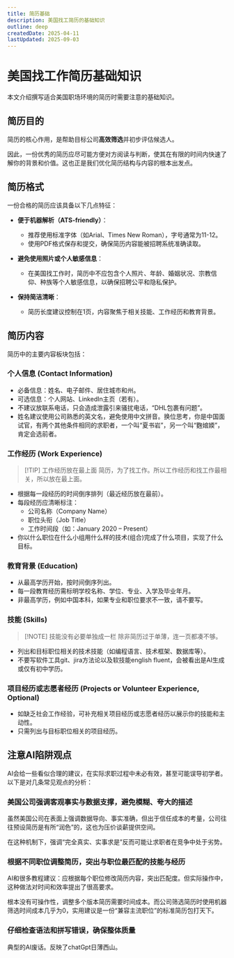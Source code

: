 ```yaml
---
title: 简历基础
description: 美国找工简历的基础知识
outline: deep
createdDate: 2025-04-11
lastUpdated: 2025-09-03
---
```


# 美国找工作简历基础知识

本文介绍撰写适合美国职场环境的简历时需要注意的基础知识。

## 简历目的

简历的核心作用，是帮助目标公司**高效筛选**并初步评估候选人。

因此，一份优秀的简历应尽可能方便对方阅读与判断，使其在有限的时间内快速了解你的背景和价值。这也正是我们优化简历结构与内容的根本出发点。



## 简历格式

一份合格的简历应该具备以下几点特征：

- **便于机器解析（ATS-friendly）**：
  - 推荐使用标准字体（如Arial、Times New Roman），字号通常为11-12。
  - 使用PDF格式保存和提交，确保简历内容能被招聘系统准确读取。

- **避免使用照片或个人敏感信息**：
  - 在美国找工作时，简历中不应包含个人照片、年龄、婚姻状况、宗教信仰、种族等个人敏感信息，以确保招聘公平和隐私保护。


- **保持简洁清晰**：
  - 简历长度建议控制在1页，内容聚焦于相关技能、工作经历和教育背景。

## 简历内容

简历中的主要内容板块包括：

### 个人信息 (Contact Information)

- 必备信息：姓名、电子邮件、居住城市和州。
- 可选信息：个人网站、LinkedIn主页（若有）。
- 不建议放联系电话，只会造成泄露引来骚扰电话，“DHL包裹有问题”。
- 姓名建议使用公司熟悉的英文名，避免使用中文拼音。换位思考，你是中国面试官，有两个其他条件相同的求职者，一个叫“夏书岩”，另一个叫“麴婠媆”，肯定会选前者。


### 工作经历 (Work Experience)

> [!TIP] 工作经历放在最上面
> 简历，为了找工作。所以工作经历和找工作最相关，所以放在最上面。

- 根据每一段经历的时间倒序排列（最近经历放在最前）。
- 每段经历应清晰标注：
  - 公司名称（Company Name）
  - 职位头衔（Job Title）
  - 工作时间段（如：January 2020 – Present）
- 你以什么职位在什么小组用什么样的技术(组合)完成了什么项目，实现了什么目标。

### 教育背景 (Education)

- 从最高学历开始，按时间倒序列出。
- 每一段教育经历需标明学校名称、学位、专业、入学及毕业年月。
- 非最高学历，例如中国本科，如果专业和职位要求不一致，请不要写。

### 技能 (Skills)

> [!NOTE] 技能没有必要单独成一栏
> 除非简历过于单薄，连一页都凑不够。

- 列出和目标职位相关的技术技能（如编程语言、技术框架、数据库等）。
- 不要写软件工具git、jira方法论以及软技能english fluent，会被看出是AI生成或仅有初中学历。

### 项目经历或志愿者经历 (Projects or Volunteer Experience, Optional)

- 如缺乏社会工作经验，可补充相关项目经历或志愿者经历以展示你的技能和主动性。
- 只需列出与目标职位相关的项目经历。

## 注意AI陷阱观点

AI会给一些看似合理的建议，在实际求职过程中未必有效，甚至可能误导初学者。以下是对几条常见观点的分析：

### 美国公司强调客观事实与数据支撑，避免模糊、夸大的描述

虽然美国公司在表面上强调数据导向、事实准确，但出于信任成本的考量，公司往往预设简历是有所“润色”的，这也为压价谈薪提供空间。

在这种机制下，强调“完全真实、实事求是”反而可能让求职者在竞争中处于劣势。

### 根据不同职位调整简历，突出与职位最匹配的技能与经历
AI和很多教程建议：应根据每个职位修改简历内容，突出匹配度。但实际操作中，这种做法对时间和效率提出了很高要求。

根本没有可操作性，调整多个版本简历需要时间成本。而公司筛选简历时使用机器筛选时间成本几乎为0，实用建议是一份“兼容主流职位”的标准简历包打天下。

### 仔细检查语法和拼写错误，确保整体质量

典型的AI废话。反映了chatGpt日薄西山。
